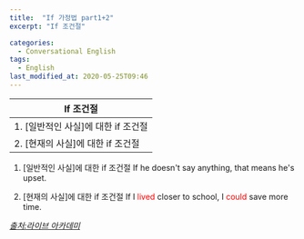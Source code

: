 ```yaml
---
title:  "If 가정법 part1+2"
excerpt: "If 조건절"

categories:
  - Conversational English
tags:
  - English
last_modified_at: 2020-05-25T09:46
---
```


|		<center>If 조건절</center>				|	
| :-------------------------------------------			| 
| 1. [일반적인 사실]에 대한 if 조건절					| 
| 2. [현재의 사실]에 대한 if 조건절					| 



1. [일반적인 사실]에 대한 if 조건절
If he doesn't say anything, that means he's upset.

2. [현재의 사실]에 대한 if 조건절
If I <span style="color:red">lived</span> closer to school, I <span style="color:red">could</span> save more time.

    
*[출처:라이브 아카데미](https://youtu.be/zzo-JxNNyTE)*